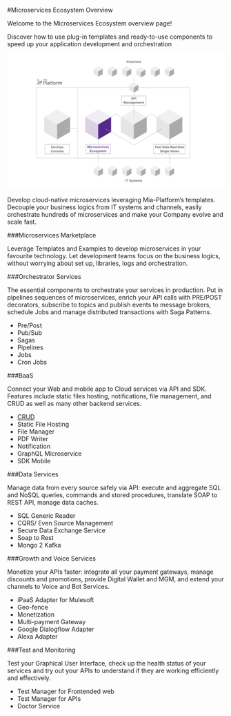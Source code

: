 #Microservices Ecosystem Overview


Welcome to the Microservices Ecosystem overview page!

Discover how to use plug-in templates and ready-to-use components to speed up your application development and orchestration


![image alt text](img/microservices_ecosystem.png)

Develop cloud-native microservices leveraging Mia-Platform’s templates. Decouple your business logics from IT systems and channels, easily orchestrate hundreds of microservices and make
your Company evolve and scale fast.


###Microservices Marketplace

Leverage Templates and Examples to develop microservices in your favourite technology. Let development teams focus on the business logics, without worrying about set up, libraries, logs and orchestration.


###Orchestrator Services

The essential components to orchestrate your services in production. Put in pipelines sequences of microservices, enrich your API
calls with PRE/POST decorators, subscribe to topics and publish events to message brokers, schedule Jobs and manage distributed transactions with Saga Patterns.

* Pre/Post
* Pub/Sub
* Sagas
* Pipelines
* Jobs
* Cron Jobs


###BaaS

Connect your Web and mobile app to Cloud services via API and SDK.
Features include static files hosting, notifications, file management, and CRUD as well as many other backend services.

* [CRUD](runtime_suite/crud-service.md)
* Static File Hosting 
* File Manager 
* PDF Writer
* Notification
* GraphQL Microservice
* SDK Mobile


###Data Services 

Manage data from every source safely via API: execute and aggregate SQL
and NoSQL queries, commands and stored procedures, translate SOAP to REST API, manage data caches.

* SQL Generic Reader
* CQRS/ Even Source Management
* Secure Data Exchange Service
* Soap to Rest
* Mongo 2 Kafka


###Growth and Voice Services

Monetize your APIs faster: integrate all your payment gateways, manage discounts and promotions, provide Digital Wallet and MGM, and extend your channels to Voice and Bot Services.

* iPaaS Adapter for Mulesoft
* Geo-fence
* Monetization
* Multi-payment Gateway
* Google Dialogflow Adapter
* Alexa Adapter


###Test and Monitoring 

Test your Graphical User Interface, check up the health status of your services and try out your APIs to understand if they are working efficiently and effectively.

* Test Manager for Frontended web
* Test Manager for APIs
* Doctor Service


